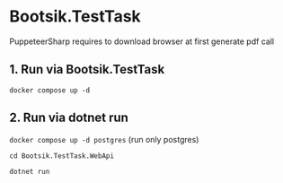 # Bootsik.TestTask

PuppeteerSharp requires to download browser at first generate pdf call

## 1. Run via Bootsik.TestTask

`docker compose up -d`

## 2. Run via dotnet run

`docker compose up -d postgres` (run only postgres)

`cd Bootsik.TestTask.WebApi`

`dotnet run`
